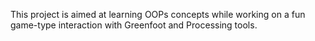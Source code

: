 This project is aimed at learning OOPs concepts while working on a fun game-type interaction with Greenfoot and Processing tools.
